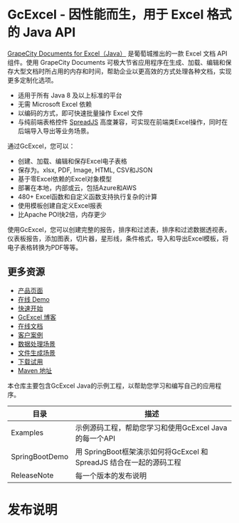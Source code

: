 # GcExcel - 因性能而生，用于 Excel 格式的 Java API
[GrapeCity Documents for Excel（Java）](https://www.grapecity.com.cn/developer/grapecitydocuments) 是葡萄城推出的一款 Excel 文档 API 组件。使用 GrapeCity Documents 可极大节省应用程序在生成、加载、编辑和保存大型文档时所占用的内存和时间，帮助企业以更高效的方式处理各种文档，实现更多定制化选项。
- 适用于所有 Java 8 及以上标准的平台
- 无需 Microsoft Excel 依赖 
- 以编码的方式，即可快速批量操作 Excel 文件
- 与纯前端表格控件 [SpreadJS](https://www.grapecity.com.cn/developer/spreadjs) 高度兼容，可实现在前端类Excel操作，同时在后端导入导出等业务场景。

通过GcExcel，您可以：
- 创建、加载、编辑和保存Excel电子表格  
- 保存为。xlsx, PDF, Image, HTML, CSV和JSON  
- 基于零Excel依赖的Excel对象模型  
- 部署在本地，内部或云，包括Azure和AWS  
- 480+ Excel函数和自定义函数支持执行复杂的计算  
- 使用模板创建自定义Excel报表  
- 比Apache POI快2倍，内存更少 

使用GcExcel，您可以创建完整的报告，排序和过滤表，排序和过滤数据透视表，仪表板报告，添加图表，切片器，星形线，条件格式，导入和导出Excel模板，将电子表格转换为PDF等等。 


## 更多资源
- [产品页面](https://www.grapecity.com.cn/developer/grapecitydocuments/excel-java)
- [在线 Demo](https://demo.grapecity.com.cn/documents-api-excel-java/demos/)
- [快速开始](https://www.grapecity.com.cn/developer/grapecitydocuments/excel-java/docs/getting-started)
- [GcExcel 博客](https://www.grapecity.com.cn/blogs/categories/gcexcel)
- [在线文档](https://www.grapecity.com.cn/developer/grapecitydocuments/excel-java/docs/overview)
- [客户案例](https://www.grapecity.com.cn/casestudies?products=gcexcel)
- [数据处理场景](https://www.grapecity.com.cn/developer/grapecitydocuments/excel-java/scenarios/data-processing)
- [文件生成场景](https://www.grapecity.com.cn/developer/grapecitydocuments/excel-java/scenarios/data-export)
- [下载试用](https://www.grapecity.com.cn/download/?pid=66)
- [Maven 地址](https://search.maven.org/artifact/com.grapecity.documents/gcexcel/)

本仓库主要包含GcExcel Java的示例工程，以帮助您学习和编写自己的应用程序。

| 目录 | 描述 |
| ------------- |-------------|
| Examples | 示例源码工程，帮助您学习和使用GcExcel Java的每一个API |
| SpringBootDemo     | 用 SpringBoot框架演示如何将GcExcel 和 SpreadJS 结合在一起的源码工程|
| ReleaseNote | 每一个版本的发布说明 |



# 发布说明